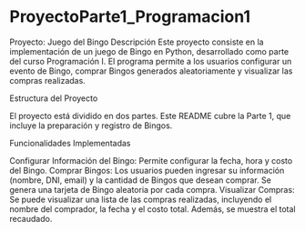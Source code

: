 # ProyectoParte1_Programacion1
Proyecto: Juego del Bingo
Descripción
Este proyecto consiste en la implementación de un juego de Bingo en Python, desarrollado como parte del curso Programación I. El programa permite a los usuarios configurar un evento de Bingo, comprar Bingos generados aleatoriamente y visualizar las compras realizadas.

Estructura del Proyecto

El proyecto está dividido en dos partes. Este README cubre la Parte 1, que incluye la preparación y registro de Bingos.

Funcionalidades Implementadas

Configurar Información del Bingo: Permite configurar la fecha, hora y costo del Bingo.
Comprar Bingos: Los usuarios pueden ingresar su información (nombre, DNI, email) y la cantidad de Bingos que desean comprar. Se genera una tarjeta de Bingo aleatoria por cada compra.
Visualizar Compras: Se puede visualizar una lista de las compras realizadas, incluyendo el nombre del comprador, la fecha y el costo total. Además, se muestra el total recaudado.
